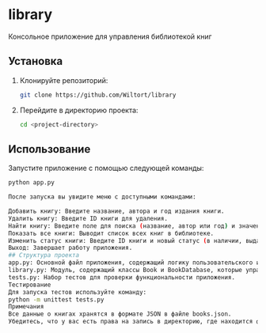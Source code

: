 # library
Консольное приложение для управления библиотекой книг
## Установка

1. Клонируйте репозиторий:

   ```bash
   git clone https://github.com/Wiltort/library

2. Перейдите в директорию проекта:
   ```bash
   cd <project-directory>

## Использование
Запустите приложение с помощью следующей команды:
   ```bash
   python app.py

После запуска вы увидите меню с доступными командами:

Добавить книгу: Введите название, автора и год издания книги.
Удалить книгу: Введите ID книги для удаления.
Найти книгу: Введите поле для поиска (название, автор или год) и значение для поиска.
Показать все книги: Выводит список всех книг в библиотеке.
Изменить статус книги: Введите ID книги и новый статус (в наличии, выдана).
Выход: Завершает работу приложения.
## Структура проекта
app.py: Основной файл приложения, содержащий логику пользовательского интерфейса.
library.py: Модуль, содержащий классы Book и BookDatabase, которые управляют данными о книгах.
tests.py: Набор тестов для проверки функциональности приложения.
Тестирование
Для запуска тестов используйте команду:
python -m unittest tests.py
Примечания
Все данные о книгах хранятся в формате JSON в файле books.json.
Убедитесь, что у вас есть права на запись в директорию, где находится файл books.json.
